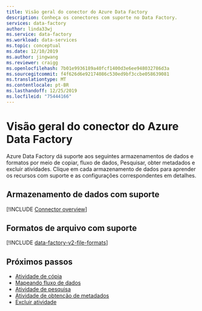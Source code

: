 ```yaml
---
title: Visão geral do conector do Azure Data Factory
description: Conheça os conectores com suporte no Data Factory.
services: data-factory
author: linda33wj
ms.service: data-factory
ms.workload: data-services
ms.topic: conceptual
ms.date: 12/10/2019
ms.author: jingwang
ms.reviewer: craigg
ms.openlocfilehash: 7b01e9936189a40fcf1400d3e6ee948032786d3a
ms.sourcegitcommit: f4f626d6e92174086c530ed9bf3ccbe058639081
ms.translationtype: MT
ms.contentlocale: pt-BR
ms.lasthandoff: 12/25/2019
ms.locfileid: "75444166"
---
```

# <a name="azure-data-factory-connector-overview"></a>Visão geral do conector do Azure Data Factory

Azure Data Factory dá suporte aos seguintes armazenamentos de dados e formatos por meio de copiar, fluxo de dados, Pesquisar, obter metadados e excluir atividades. Clique em cada armazenamento de dados para aprender os recursos com suporte e as configurações correspondentes em detalhes.

## <a name="supported-data-stores"></a>Armazenamento de dados com suporte

[!INCLUDE [Connector overview](../../includes/data-factory-v2-connector-overview.md)]

## <a name="supported-file-formats"></a>Formatos de arquivo com suporte

[!INCLUDE [data-factory-v2-file-formats](../../includes/data-factory-v2-file-formats.md)]

## <a name="next-steps"></a>Próximos passos

- [Atividade de cópia](copy-activity-overview.md)
- [Mapeando fluxo de dados](concepts-data-flow-overview.md)
- [Atividade de pesquisa](control-flow-lookup-activity.md)
- [Atividade de obtenção de metadados](control-flow-get-metadata-activity.md)
- [Excluir atividade](delete-activity.md)
